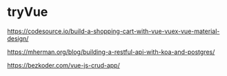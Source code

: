 # tryVue

https://codesource.io/build-a-shopping-cart-with-vue-vuex-vue-material-design/

https://mherman.org/blog/building-a-restful-api-with-koa-and-postgres/

https://bezkoder.com/vue-js-crud-app/
